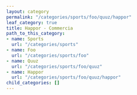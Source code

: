 ```yaml
---
layout: category
permalink: "/categories/sports/foo/quuz/happor"
leaf_category: true
title: Happor - Commercia
path_to_this_category:
- name: Sports
  url: "/categories/sports"
- name: Foo
  url: "/categories/sports/foo"
- name: Quuz
  url: "/categories/sports/foo/quuz"
- name: Happor
  url: "/categories/sports/foo/quuz/happor"
child_categories: []
---
```


